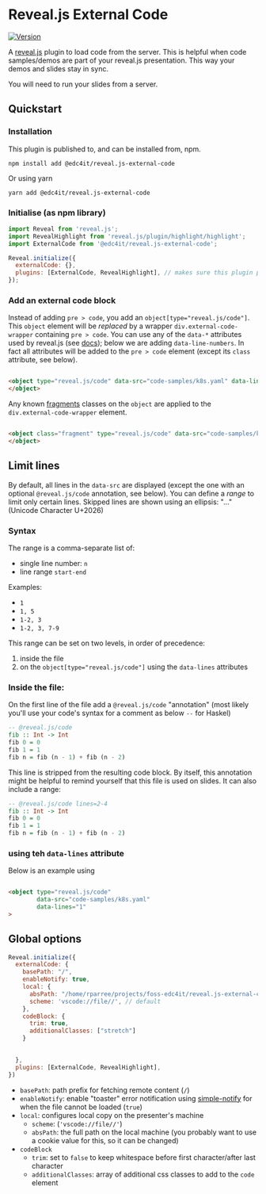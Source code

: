 # Reveal.js External Code

[![Version](https://img.shields.io/npm/v/@edc4it/reveal.js-external-code)](#)

A [reveal.js](https://revealjs.com/) plugin to load code from the server.
This is helpful when code samples/demos are part
of your reveal.js presentation.
This way your demos and slides stay in sync.

You will need to run your slides from a server.

## Quickstart

### Installation

This plugin is published to, and can be installed from, npm.

```console
npm install add @edc4it/reveal.js-external-code
```

Or using yarn

```console
yarn add @edc4it/reveal.js-external-code
```

### Initialise (as npm library)

```js
import Reveal from 'reveal.js';
import RevealHighlight from 'reveal.js/plugin/highlight/highlight';
import ExternalCode from '@edc4it/reveal.js-external-code';

Reveal.initialize({
  externalCode: {},
  plugins: [ExternalCode, RevealHighlight], // makes sure this plugin preceeds Hljs
});
```

### Add an external code block

Instead of adding `pre > code`, you add an `object[type="reveal.js/code"]`.
This `object` element will be *replaced* by a wrapper `div.external-code-wrapper` containing  `pre > code`.
You can use any of the `data-*` attributes used by reveal.js (see [docs](https://revealjs.com/code/)); below we are 
adding `data-line-numbers`.
In fact all attributes will be added to the `pre > code` element (except its `class` attribute, see below).



```html

<object type="reveal.js/code" data-src="code-samples/k8s.yaml" data-line-numbers="1">
</object>
```

Any known [fragments](https://revealjs.com/fragments/) classes on the `object` are applied to the `div.external-code-wrapper` element.

```html

<object class="fragment" type="reveal.js/code" data-src="code-samples/k8s.yaml" data-line-numbers="1">
</object>
```

## Limit lines

By default, all lines in the `data-src` are displayed (except the one with an optional `@reveal.js/code` annotation, see below).
You can define a *range* to limit only certain lines.
Skipped lines are shown using an ellipsis: "…" (Unicode Character U+2026)

### Syntax

The range is a comma-separate list of:
- single line number: `n`
- line range `start-end`

Examples:

- `1`
- `1, 5`
- `1-2, 3`
- `1-2, 3, 7-9`

This range can be set on two levels, in order of precedence:

1. inside the file
2. on the `object[type="reveal.js/code"]` using the `data-lines` attributes

### Inside the file:

On the first line of the file add a `@reveal.js/code` "annotation"
(most likely you'll use your code's syntax for a comment as below `--` for Haskel)

```haskell
-- @reveal.js/code 
fib :: Int -> Int
fib 0 = 0
fib 1 = 1
fib n = fib (n - 1) + fib (n - 2)
```

This line is stripped from the resulting code block.
By itself, this annotation might be helpful to remind yourself that this file is used on slides.
It can also include a range:

```haskell
-- @reveal.js/code lines=2-4 
fib :: Int -> Int
fib 0 = 0
fib 1 = 1
fib n = fib (n - 1) + fib (n - 2)
```

### using teh `data-lines` attribute

Below is an example using 

```html

<object type="reveal.js/code"
        data-src="code-samples/k8s.yaml"
        data-lines="1"
>
```

## Global options


```javascript
Reveal.initialize({
  externalCode: {
    basePath: "/",
    enableNotify: true,
    local: {
      absPath: "/home/rparree/projects/foss-edc4it/reveal.js-external-code/public",
      scheme: 'vscode://file//', // default
    },
    codeBlock: {
      trim: true,
      additionalClasses: ["stretch"]
    }
    

  },
  plugins: [ExternalCode, RevealHighlight],
})
```

- `basePath`: path prefix for fetching remote content (`/`)
- `enableNotify`: enable "toaster" error notification using [simple-notify](https://simple-notify.github.io/simple-notify/) for when the file cannot be loaded (`true`)
- `local`: configures local copy on the presenter's machine 
  - `scheme`: (`'vscode://file//'`)
  - `absPath`: the full path on the local machine (you probably want to use a cookie value for this, so it can be changed) 
- `codeBlock`
  -  `trim`: set to `false` to keep whitespace before first character/after last character
  -  `additionalClasses`: array of additional css classes to add to the `code` element


